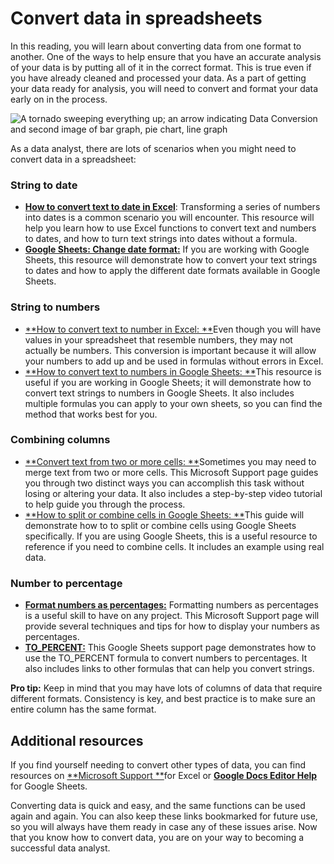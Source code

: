 # Convert data in spreadsheets

In this reading, you will learn about converting data from one format to another. One of the ways to help ensure that you have an accurate analysis of your data is by putting all of it in the correct format. This is true even if you have already cleaned and processed your data. As a part of getting your data ready for analysis, you will need to convert and format your data early on in the process.

![A tornado sweeping everything up; an arrow indicating Data Conversion and second image of bar graph, pie chart, line graph](https://d3c33hcgiwev3.cloudfront.net/imageAssetProxy.v1/uk8iw8DURr2PIsPA1Ha9lA_dce6d0ad92a447fa8978106d9e3ab578_Screen-Shot-2021-02-08-at-4.23.47-PM.png?expiry=1720915200000&hmac=MvlcjCX1AI10t-iA3gA6W6hfOgJjCrT1GYwCZnIc3cQ)

As a data analyst, there are lots of scenarios when you might need to convert data in a spreadsheet:

### **String to date**

* [**How to convert text to date in Excel**](https://www.ablebits.com/office-addins-blog/2015/03/26/excel-convert-text-date/#:~:text=Excel%20DATEVALUE%20function%20%2D%20change%20text,Excel%20recognizes%20as%20a%20date.&text=So%2C%20the%20formula%20to%20convert,stored%20as%20a%20text%20string. "This link takes you to a blog on how to convert text to a date in Microsoft Excel."): Transforming a series of numbers into dates is a common scenario you will encounter. This resource will help you learn how to use Excel functions to convert text and numbers to dates, and how to turn text strings into dates without a formula.
* [**Google Sheets: Change date format:**](https://www.ablebits.com/office-addins-blog/2019/08/13/google-sheets-change-date-format/ "This link takes you to a blog on how to change to a date format in Google Sheets.") If you are working with Google Sheets, this resource will demonstrate how to convert your text strings to dates and how to apply the different date formats available in Google Sheets.

### **String to numbers**

* [**How to convert text to number in Excel: **](https://www.ablebits.com/office-addins-blog/2018/07/18/excel-convert-text-to-number/ "This link takes you to a blog on how to convert text to a number in Excel.")Even though you will have values in your spreadsheet that resemble numbers, they may not actually be numbers. This conversion is important because it will allow your numbers to add up and be used in formulas without errors in Excel.
* [**How to convert text to numbers in Google Sheets: **](https://productivityspot.com/convert-text-to-numbers-google-sheets/ "This link takes you to instructions to convert text to a number in Google Sheets.")This resource is useful if you are working in Google Sheets; it will demonstrate how to convert text strings to numbers in Google Sheets. It also includes multiple formulas you can apply to your own sheets, so you can find the method that works best for you.

### **Combining columns**

* [**Convert text from two or more cells: **](https://support.microsoft.com/en-us/office/combine-text-from-two-or-more-cells-into-one-cell-81ba0946-ce78-42ed-b3c3-21340eb164a6 "This link takes you to a Microsoft Support page to merge text in multiple cells in Excel.")Sometimes you may need to merge text from two or more cells. This Microsoft Support page guides you through two distinct ways you can accomplish this task without losing or altering your data. It also includes a step-by-step video tutorial to help guide you through the process.
* [**How to split or combine cells in Google Sheets: **](https://www.techrepublic.com/article/how-to-split-or-combine-text-cells-with-google-sheets/ "This link takes you to an article with instructions to split or combine text in cells in Google Sheets.")This guide will demonstrate how to to split or combine cells using Google Sheets specifically. If you are using Google Sheets, this is a useful resource to reference if you need to combine cells. It includes an example using real data.

### **Number to percentage**

* [**Format numbers as percentages:**](https://support.microsoft.com/en-us/office/format-numbers-as-percentages-de49167b-d603-4450-bcaa-31fba6c7b6b4 "This link takes you to a Microsoft Support page for formatting numbers as percentages.") Formatting numbers as percentages is a useful skill to have on any project. This Microsoft Support page will provide several techniques and tips for how to display your numbers as percentages.
* [**TO_PERCENT:**](https://support.google.com/docs/answer/3094284?hl=en "This link takes you to the help page for the TO_PERCENT function in Google Sheets.") This Google Sheets support page demonstrates how to use the TO_PERCENT formula to convert numbers to percentages. It also includes links to other formulas that can help you convert strings.

**Pro tip:** Keep in mind that you may have lots of columns of data that require different formats. Consistency is key, and best practice is to make sure an entire column has the same format.

## Additional resources

If you find yourself needing to convert other types of data, you can find resources on [**Microsoft Support **](https://support.microsoft.com/ "This link takes you to the Microsoft Support home page.")for Excel or [**Google Docs Editor Help**](https://support.google.com/docs/?hl=en#topic=1382883 "This link takes you to the Google Help Center home page.") for Google Sheets.

Converting data is quick and easy, and the same functions can be used again and again. You can also keep these links bookmarked for future use, so you will always have them ready in case any of these issues arise. Now that you know how to convert data, you are on your way to becoming a successful data analyst.

